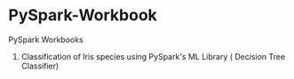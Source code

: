 # PySpark-Workbook
PySpark Workbooks
1) Classification of Iris species using PySpark's ML Library ( Decision Tree Classifier)
